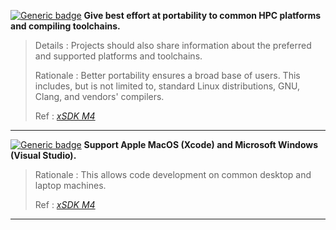 <a name="mpor1"></a>
[![Generic badge](https://img.shields.io/badge/M.por-1-red.svg)](#mpor1) **Give best effort at portability to common HPC platforms and compiling toolchains.**

>Details
>: Projects should also share information about the preferred and supported platforms and toolchains.
>
>Rationale
>: Better portability ensures a broad base of users. This includes, but is not limited to, standard Linux distributions, GNU, Clang, and vendors' compilers.
>
>Ref
>: [*xSDK M4*](https://github.com/xsdk-project/xsdk-community-policies/blob/master/package_policies/M4.md)

---
<a name="rpor2"></a>
[![Generic badge](https://img.shields.io/badge/R.por-2-yellow.svg)](#rpor2) **Support Apple MacOS (Xcode) and Microsoft Windows (Visual Studio).**

>Rationale
>: This allows code development on common desktop and laptop machines.
>
>Ref
>: [*xSDK M4*](https://github.com/xsdk-project/xsdk-community-policies/blob/master/package_policies/M4.md)

---

